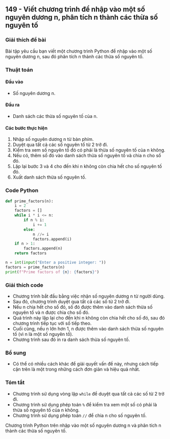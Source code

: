 ## 149 - Viết chương trình để nhập vào một số nguyên dương n, phân tích n thành các thừa số nguyên tố

### Giải thích đề bài

Bài tập yêu cầu bạn viết một chương trình Python để nhập vào một số nguyên dương n, sau đó phân tích n thành các thừa số nguyên tố.

### Thuật toán

#### Đầu vào

- Số nguyên dương n.

#### Đầu ra

- Danh sách các thừa số nguyên tố của n.

#### Các bước thực hiện

1. Nhập số nguyên dương n từ bàn phím.
2. Duyệt qua tất cả các số nguyên tố từ 2 trở đi.
3. Kiểm tra xem số nguyên tố đó có phải là thừa số nguyên tố của n không.
4. Nếu có, thêm số đó vào danh sách thừa số nguyên tố và chia n cho số đó.
5. Lặp lại bước 3 và 4 cho đến khi n không còn chia hết cho số nguyên tố đó.
6. Xuất danh sách thừa số nguyên tố.

### Code Python

```python
def prime_factors(n):
    i = 2
    factors = []
    while i * i <= n:
        if n % i:
            i += 1
        else:
            n //= i
            factors.append(i)
    if n > 1:
        factors.append(n)
    return factors

n = int(input("Enter a positive integer: "))
factors = prime_factors(n)
print(f"Prime factors of {n}: {factors}")
```

### Giải thích code

- Chương trình bắt đầu bằng việc nhận số nguyên dương n từ người dùng.
- Sau đó, chương trình duyệt qua tất cả các số từ 2 trở đi.
- Nếu n chia hết cho số đó, số đó được thêm vào danh sách thừa số nguyên tố và n được chia cho số đó.
- Quá trình này lặp lại cho đến khi n không còn chia hết cho số đó, sau đó chương trình tiếp tục với số tiếp theo.
- Cuối cùng, nếu n lớn hơn 1, n được thêm vào danh sách thừa số nguyên tố (vì n là một số nguyên tố).
- Chương trình sau đó in ra danh sách thừa số nguyên tố.

### Bổ sung

- Có thể có nhiều cách khác để giải quyết vấn đề này, nhưng cách tiếp cận trên là một trong những cách đơn giản và hiệu quả nhất.

### Tóm tắt

- Chương trình sử dụng vòng lặp `while` để duyệt qua tất cả các số từ 2 trở đi.
- Chương trình sử dụng phép toán `%` để kiểm tra xem một số có phải là thừa số nguyên tố của n không.
- Chương trình sử dụng phép toán `//` để chia n cho số nguyên tố.

Chương trình Python trên nhập vào một số nguyên dương n và phân tích n thành các thừa số nguyên tố.
